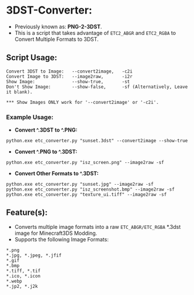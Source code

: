 # 3DST-Converter:
- Previously known as: **PNG-2-3DST**.
- This is a script that takes advantage of `ETC2_ABGR` and `ETC2_RGBA` to Convert Multiple Formats to 3DST.

## Script Usage:
```
Convert 3DST to Image:   --convert2image,   -c2i
Convert Image to 3DST:   --image2raw,       -i2r
Show Image:              --show-true,       -st
Don't Show Image:        --show-false,      -sf (Alternatively, Leave it blank).

*** Show Images ONLY work for '--convert2image' or '-c2i'.
```

### Example Usage:
- **Convert ^.3DST to ^.PNG:**
```
python.exe etc_converter.py "sunset.3dst" --convert2image --show-true
```
- **Convert ^.PNG to ^.3DST:**
```
python.exe etc_converter.py "isz_screen.png" --image2raw -sf
```
- **Convert Other Formats to ^.3DST:**
```
python.exe etc_converter.py "sunset.jpg" --image2raw -sf
python.exe etc_converter.py "isz_screenshot.bmp" --image2raw -sf
python.exe etc_converter.py "texture_ui.tiff" --image2raw -sf
```

## Feature(s):
- Converts multiple image formats into a raw `ETC_ABGR/ETC_RGBA` *.3dst image for Minecraft3DS Modding.
- Supports the following Image Formats:
```
*.png
*.jpg, *.jpeg, *.jfif
*.gif
*.bmp
*.tiff, *.tif
*.ico, *.icon
*.webp
*.jp2, *.j2k
```
